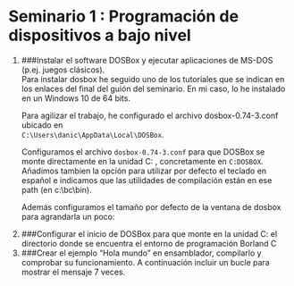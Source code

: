 # Seminario 1 : Programación de dispositivos a bajo nivel


<ol>
  <li>###Instalar el software DOSBox y ejecutar aplicaciones de MS-DOS (p.ej. juegos clásicos). </li>
  Para instalar dosbox he seguido uno de los tutoriales que se indican en los enlaces del final del guión
  del seminario. En mi caso, lo he instalado en un Windows 10 de 64 bits.
  
  Para agilizar el trabajo, he configurado el archivo dosbox-0.74-3.conf ubicado en   
 `C:\Users\danic\AppData\Local\DOSBox`. 
  
  Configuramos el archivo `dosbox-0.74-3.conf` para que DOSBox se monte directamente en la unidad C: , 
  concretamente en `C:DOSBOX`. Añadimos tambien la opción para utilizar por defecto el teclado en español e
  indicamos que las utilidades de compilación están en ese path (en c:\bc\bin).
  
  
  Además configuramos el tamaño por defecto de la ventana de dosbox para agrandarla un poco:

 
  
  
  
  
  <li> ###Configurar el inicio de DOSBox para que monte en la unidad C: el directorio donde se 
encuentra el entorno de programación Borland C </li>
  <li>###Crear el ejemplo “Hola mundo” en ensamblador, compilarlo y comprobar su 
funcionamiento. A continuación incluir un bucle para mostrar el mensaje 7 veces.</li>
</ol>
